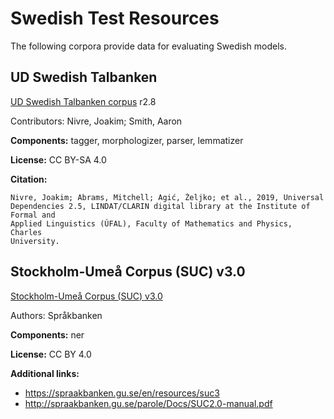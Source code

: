 # Swedish Test Resources

The following corpora provide data for evaluating Swedish models.

## UD Swedish Talbanken

[UD Swedish Talbanken corpus](https://github.com/UniversalDependencies/UD_Swedish-Talbanken) r2.8

Contributors: Nivre, Joakim; Smith, Aaron

**Components:** tagger, morphologizer, parser, lemmatizer

**License:** CC BY-SA 4.0

**Citation:**

```
Nivre, Joakim; Abrams, Mitchell; Agić, Željko; et al., 2019, Universal
Dependencies 2.5, LINDAT/CLARIN digital library at the Institute of Formal and
Applied Linguistics (ÚFAL), Faculty of Mathematics and Physics, Charles
University.
```

## Stockholm-Umeå Corpus (SUC) v3.0

[Stockholm-Umeå Corpus (SUC) v3.0](https://huggingface.co/datasets/KBLab/sucx3_ner)

Authors: Språkbanken

**Components:** ner

**License:** CC BY 4.0

**Additional links:**

- https://spraakbanken.gu.se/en/resources/suc3
- http://spraakbanken.gu.se/parole/Docs/SUC2.0-manual.pdf

